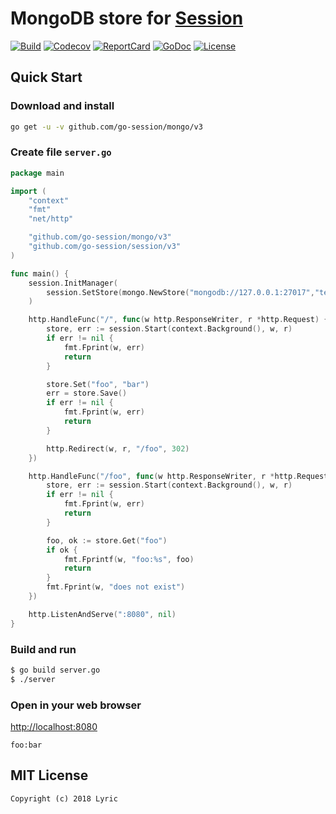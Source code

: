 # MongoDB store for [Session](https://github.com/go-session/session)

[![Build][Build-Status-Image]][Build-Status-Url] [![Codecov][codecov-image]][codecov-url] [![ReportCard][reportcard-image]][reportcard-url] [![GoDoc][godoc-image]][godoc-url] [![License][license-image]][license-url]

## Quick Start

### Download and install

```bash
go get -u -v github.com/go-session/mongo/v3
```

### Create file `server.go`

```go
package main

import (
	"context"
	"fmt"
	"net/http"

	"github.com/go-session/mongo/v3"
	"github.com/go-session/session/v3"
)

func main() {
	session.InitManager(
		session.SetStore(mongo.NewStore("mongodb://127.0.0.1:27017","test","session")),
	)

	http.HandleFunc("/", func(w http.ResponseWriter, r *http.Request) {
		store, err := session.Start(context.Background(), w, r)
		if err != nil {
			fmt.Fprint(w, err)
			return
		}

		store.Set("foo", "bar")
		err = store.Save()
		if err != nil {
			fmt.Fprint(w, err)
			return
		}

		http.Redirect(w, r, "/foo", 302)
	})

	http.HandleFunc("/foo", func(w http.ResponseWriter, r *http.Request) {
		store, err := session.Start(context.Background(), w, r)
		if err != nil {
			fmt.Fprint(w, err)
			return
		}

		foo, ok := store.Get("foo")
		if ok {
			fmt.Fprintf(w, "foo:%s", foo)
			return
		}
		fmt.Fprint(w, "does not exist")
	})

	http.ListenAndServe(":8080", nil)
}
```

### Build and run

```bash
$ go build server.go
$ ./server
```

### Open in your web browser

<http://localhost:8080>

    foo:bar

## MIT License

    Copyright (c) 2018 Lyric

[Build-Status-Url]: https://travis-ci.org/go-session/mongo
[Build-Status-Image]: https://travis-ci.org/go-session/mongo.svg?branch=master
[codecov-url]: https://codecov.io/gh/go-session/mongo
[codecov-image]: https://codecov.io/gh/go-session/mongo/branch/master/graph/badge.svg
[reportcard-url]: https://goreportcard.com/report/github.com/go-session/mongo
[reportcard-image]: https://goreportcard.com/badge/github.com/go-session/mongo
[godoc-url]: https://godoc.org/github.com/go-session/mongo
[godoc-image]: https://godoc.org/github.com/go-session/mongo?status.svg
[license-url]: http://opensource.org/licenses/MIT
[license-image]: https://img.shields.io/npm/l/express.svg
